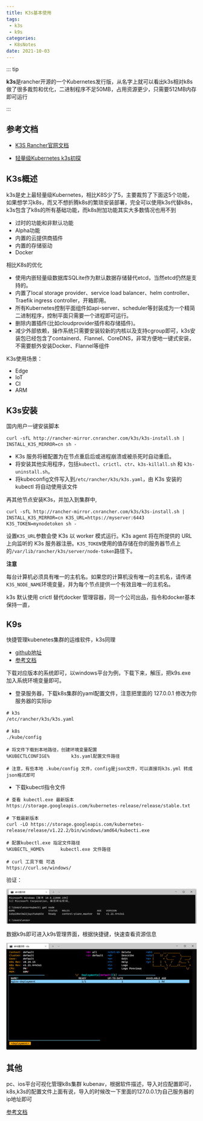 ```yaml
---
title: K3s基本使用
tags:
 - k3s
 - k9s
categories:
 - K8sNotes
date: 2021-10-03
---
```


::: tip

**k3s**是rancher开源的一个Kubernetes发行版，从名字上就可以看出k3s相对k8s做了很多裁剪和优化，二进制程序不足50MB，占用资源更少，只需要512MB内存即可运行

:::

<!-- more -->

## 参考文档

* [K3S Rancher官网文档](https://docs.rancher.cn/docs/k3s/quick-start/_index)

* [轻量级Kubernetes k3s初探](https://zhuanlan.zhihu.com/p/125499493)

## K3s概述

k3s是史上最轻量级Kubernetes，相比K8S少了5，主要裁剪了下面这5个功能，如果想学习k8s，而又不想折腾k8s的繁琐安装部署，完全可以使用k3s代替k8s，k3s包含了k8s的所有基础功能，而k8s附加功能其实大多数情况也用不到

- 过时的功能和非默认功能
- Alpha功能
- 内置的云提供商插件
- 内置的存储驱动
- Docker

相比K8s的优化

- 使用内嵌轻量级数据库SQLite作为默认数据存储替代etcd，当然etcd仍然是支持的。
- 内置了local storage provider、service load balancer、helm controller、Traefik ingress controller，开箱即用。
- 所有Kubernetes控制平面组件如api-server、scheduler等封装成为一个精简二进制程序，控制平面只需要一个进程即可运行。
- 删除内置插件(比如cloudprovider插件和存储插件)。
- 减少外部依赖，操作系统只需要安装较新的内核以及支持cgroup即可，k3s安装包已经包含了containerd、Flannel、CoreDNS，非常方便地一键式安装，不需要额外安装Docker、Flannel等组件

K3s使用场景：

- Edge
- IoT
- CI
- ARM

## K3s安装

国内用户一键安装脚本

```shell
curl -sfL http://rancher-mirror.cnrancher.com/k3s/k3s-install.sh | INSTALL_K3S_MIRROR=cn sh -
```

- K3s 服务将被配置为在节点重启后或进程崩溃或被杀死时自动重启。
- 将安装其他实用程序，包括`kubectl`、`crictl`、`ctr`、`k3s-killall.sh` 和 `k3s-uninstall.sh`。
- 将kubeconfig文件写入到`/etc/rancher/k3s/k3s.yaml`，由 K3s 安装的 kubectl 将自动使用该文件

再其他节点安装K3s，并加入到集群中,

```shell
curl -sfL http://rancher-mirror.cnrancher.com/k3s/k3s-install.sh | INSTALL_K3S_MIRROR=cn K3S_URL=https://myserver:6443 K3S_TOKEN=mynodetoken sh -
```

设置`K3S_URL`参数会使 K3s 以 worker 模式运行。K3s agent 将在所提供的 URL 上向监听的 K3s 服务器注册。`K3S_TOKEN`使用的值存储在你的服务器节点上的`/var/lib/rancher/k3s/server/node-token`路径下。

**注意**

每台计算机必须具有唯一的主机名。如果您的计算机没有唯一的主机名，请传递`K3S_NODE_NAME`环境变量，并为每个节点提供一个有效且唯一的主机名。

k3s 默认使用 crictl 替代docker 管理容器，同一个公司出品，指令和docker基本保持一直，

## K9s

快捷管理kubenetes集群的运维软件，k3s同理

* [github地址](https://github.com/derailed/k9s/releases)
* [参考文档](https://www.cnblogs.com/zgshi/p/12681355.html)

下载对应版本的系统即可，以windows平台为例，下载下来，解压，把k9s.exe 加入系统环境变量即可。

* 登录服务器，下载k8s集群的yaml配置文件，注意把里面的 127.0.0.1 修改为你服务器的实际ip

```shell
# k3s 
/etc/rancher/k3s/k3s.yaml

# k8s
./kube/config

# 将文件下载到本地路径，创建环境变量配置
%KUBECTLCONFIGE%		k3s.yaml配置文件路径

# 注意，有些本地 .kube/config 文件，config是json文件，可以直接将k3s.yml 转成json格式即可
```

* 下载kubectl指令文件

```shell
# 查看 kubectl.exe 最新版本
https://storage.googleapis.com/kubernetes-release/release/stable.txt

# 下载最新版本
curl -LO https://storage.googleapis.com/kubernetes-release/release/v1.22.2/bin/windows/amd64/kubecti.exe

# 配置kubectl.exe 指定文件路径
%KUBECTL_HOME%		kubectl.exe 文件路径

# curl 工具下载 可选
https://curl.se/windows/
```

验证：

![image-20211003200215533](./images/K3s/image-20211003200215533.png)

数据k9s即可进入k9s管理界面，根据快捷键，快速查看资源信息

![image-20211003200305126](./images/K3s/image-20211003200305126.png)

## 其他

pc、ios平台可视化管理k8s集群 kubenav，根据软件描述，导入对应配置即可，k8s,k3s的配置文件上面有说，导入的时候改一下里面的127.0.0.1为自己服务器的ip地址即可

[参考文档](https://docs.kubenav.io/mobile/kubeconfig/)
